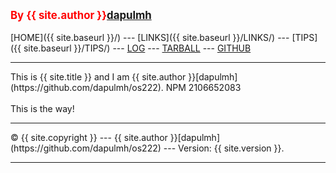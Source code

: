---
---
<span style="color:red; font-weight:bold; font-size:larger;">By {{ site.author }}[dapulmh](https://github.com/dapulmh/os222.git)</span>
<br><br>
[HOME]({{ site.baseurl }}/) ---
[LINKS]({{ site.baseurl }}/LINKS/) ---
[TIPS]({{ site.baseurl }}/TIPS/) ---
[LOG](https://dapulmh.github.io/os222/TXT/mylog.txt) ---
[TARBALL](https://os.vlsm.org/Log/dapulmh.tar.bz2.txt) ---
[GITHUB](https://github.com/dapulmh/os222)
<br>
<hr>
This is {{ site.title }} and I am {{ site.author }}[dapulmh](https://github.com/dapulmh/os222).
NPM 2106652083
<br><br>
This is the way!
<br>
<hr>
&copy; {{ site.copyright }} --- {{ site.author }}[dapulmh](https://github.com/dapulmh/os222) --- Version: {{ site.version }}.
<hr>
<br>
